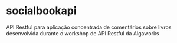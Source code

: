 # socialbookapi
API Restful para aplicação concentrada de comentários sobre livros desenvolvida durante o workshop de API Restful da Algaworks
